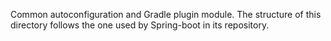 Common autoconfiguration and Gradle plugin module. The structure of this directory follows the one used by Spring-boot in its repository.
